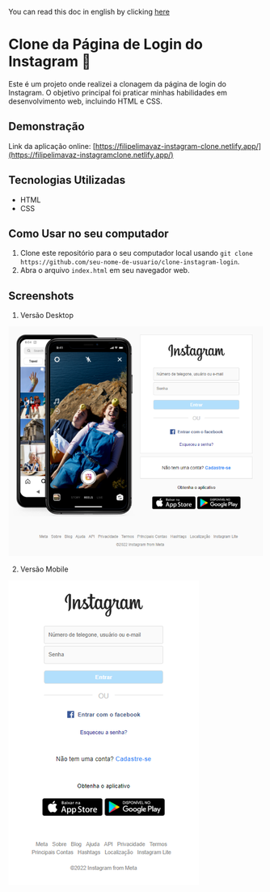 You can read this doc in english by clicking [here](./README-english.md) 

# Clone da Página de Login do Instagram :iphone:

Este é um projeto onde realizei a clonagem da página de login do Instagram. O objetivo principal foi praticar minhas habilidades em desenvolvimento web, incluindo HTML e CSS.

## Demonstração

Link da aplicação online: [https://filipelimavaz-instagram-clone.netlify.app/](https://filipelimavaz-instagramclone.netlify.app/)

## Tecnologias Utilizadas

- HTML
- CSS

## Como Usar no seu computador

1. Clone este repositório para o seu computador local usando `git clone https://github.com/seu-nome-de-usuario/clone-instagram-login`.
2. Abra o arquivo `index.html` em seu navegador web.

## Screenshots

1. Versão Desktop

![Desktop](imgs/computer-screen-print.png)

2. Versão Mobile

![Mobile](imgs/mobile-screen-print.png)

